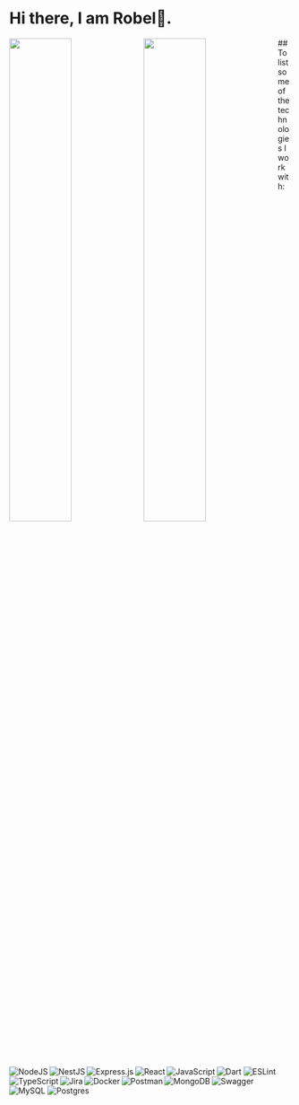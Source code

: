 # Hi there, I am Robel👋.
<img align="left" width=47% src="https://github-readme-stats.vercel.app/api?username=robavelii&show_icons=true&theme=dracula" /> 
<img align="left" width=47% src="https://github-readme-stats.vercel.app/api/top-langs/?username=robavelii&layout=compact" />
## To list some of the technologies I work with:
<img alt="NodeJS" align="left" src="https://img.shields.io/badge/node.js-6DA55F?style=for-the-badge&logo=node.js&logoColor=white" />
<img alt="NestJS" align="left" src="https://img.shields.io/badge/nestjs-%23E0234E.svg?style=for-the-badge&logo=nestjs&logoColor=white" />
<img alt="Express.js" align="left" src="https://img.shields.io/badge/express.js-%23404d59.svg?style=for-the-badge&logo=express&logoColor=%2361DAFB" />
<img alt="React" align="left" src="https://img.shields.io/badge/react-%2320232a.svg?style=for-the-badge&logo=react&logoColor=%2361DAFB" /><br>  
<img alt="Dart" src="https://img.shields.io/badge/dart-%230175C2.svg?style=for-the-badge&logo=dart&logoColor=white" />
<img alt="JavaScript" align="left" src="https://img.shields.io/badge/javascript-%23323330.svg?style=for-the-badge&logo=javascript&logoColor=%23F7DF1E" />
<img alt="TypeScript" align="left" src="https://img.shields.io/badge/typescript-%23007ACC.svg?style=for-the-badge&logo=typescript&logoColor=white" />
<img alt="Jira" align="left" src="https://img.shields.io/badge/jira-%230A0FFF.svg?style=for-the-badge&logo=jira&logoColor=white" />
<img alt="ESLint" src="https://img.shields.io/badge/ESLint-4B3263?style=for-the-badge&logo=eslint&logoColor=white" />
<img alt="Docker" align="left" src="https://img.shields.io/badge/docker-%230db7ed.svg?style=for-the-badge&logo=docker&logoColor=white" />
<img alt="Postman" align="left" src="https://img.shields.io/badge/Postman-FF6C37?style=for-the-badge&logo=postman&logoColor=white" />
<img alt="Swagger" src="https://img.shields.io/badge/-Swagger-%23Clojure?style=for-the-badge&logo=swagger&logoColor=white" />
<img alt="MongoDB" align="left" src="https://img.shields.io/badge/MongoDB-%234ea94b.svg?style=for-the-badge&logo=mongodb&logoColor=white" />
<img alt="MySQL" src="https://img.shields.io/badge/mysql-%2300f.svg?style=for-the-badge&logo=mysql&logoColor=white" />
<img alt="Postgres" src="https://img.shields.io/badge/postgres-%23316192.svg?style=for-the-badge&logo=postgresql&logoColor=white" />
